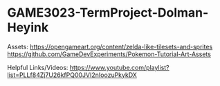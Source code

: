 # GAME3023-TermProject-Dolman-Heyink

Assets:
https://opengameart.org/content/zelda-like-tilesets-and-sprites
https://github.com/GameDevExperiments/Pokemon-Tutorial-Art-Assets


Helpful Links/Videos:
https://www.youtube.com/playlist?list=PLLf84Zj7U26kfPQ00JVI2nIoozuPkykDX